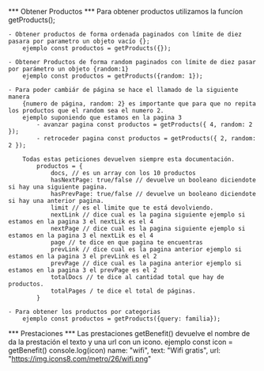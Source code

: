 *** Obtener Productos *** 
Para obtener productos utilizamos la funcíon getProducts();
    
    - Obtener productos de forma ordenada paginados con límite de diez pasara por parametro un objeto vacío {};
        ejemplo const productos = getProducts({});

    - Obtener Productos de forma random paginados con límite de diez pasar por parámetro un objeto {random:1}
        ejemplo const productos = getProducts({random: 1});

    - Para poder cambiár de página se hace el llamado de la siguiente manera 
        {numero de página, random: 2} es importante que para que no repita los productos que el random sea el numero 2.
        ejemplo suponiendo que estamos en la pagina 3
            - avanzar pagina const productos = getProducts({ 4, random: 2 });
            - retroceder pagina const productos = getProducts({ 2, random: 2 });
    
        Todas estas peticiones devuelven siempre esta documentación.
            productos = {
                docs, // es un array con los 10 productos
                hasNextPage: true/false // devuelve un booleano diciendote si hay una siguiente pagina.
                hasPrevPage: true/false // devuelve un booleano diciendote si hay una anterior pagina.
                limit // es el limite que te está devolviendo.
                nextLink // dice cual es la pagina siguiente ejemplo si estamos en la pagina 3 el nextLik es el 4     
                nextPage // dice cual es la pagina siguiente ejemplo si estamos en la pagina 3 el nextLik es el 4
                page // te dice en que pagina te encuentras
                prevLink // dice cual es la pagina anterior ejemplo si estamos en la pagina 3 el prevLink es el 2      
                prevPage // dice cual es la pagina anterior ejemplo si estamos en la pagina 3 el prevPage es el 2  
                totalDocs // te dice al cantidad total que hay de productos.
                totalPages / te dice el total de páginas.    
            }
            
    - Para obtener los productos por categorias 
        ejemplo const productos = getProducts({query: familia});

*** Prestaciones ***
Las prestaciones getBenefit() devuelve el nombre de da la prestación el texto y una url con un icono.
    ejemplo const icon = getBenefit()
    console.log(icon) 
        name: "wifi",
        text: "Wifi gratis",
        url: "https://img.icons8.com/metro/26/wifi.png"
